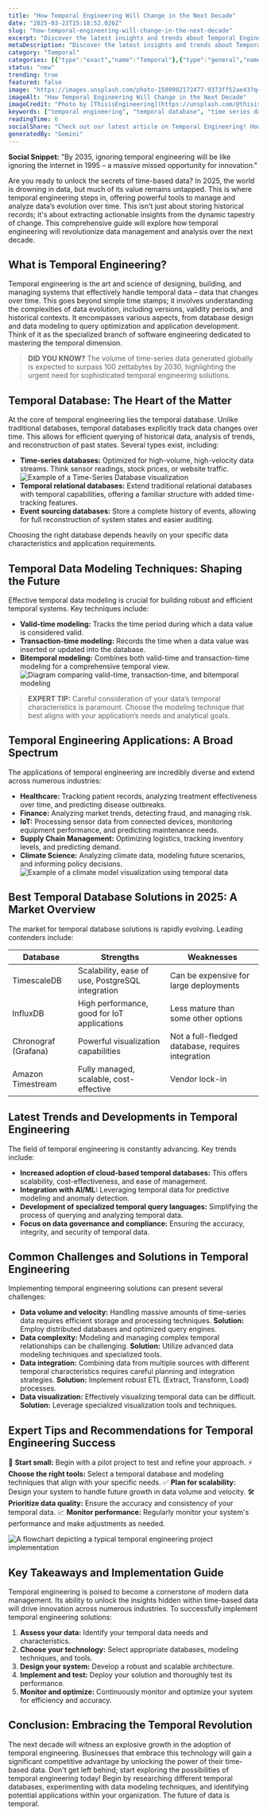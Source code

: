 ```yaml
---
title: "How Temporal Engineering Will Change in the Next Decade"
date: "2025-03-23T15:18:52.026Z"
slug: "how-temporal-engineering-will-change-in-the-next-decade"
excerpt: "Discover the latest insights and trends about Temporal Engineering. This comprehensive guide covers everything you need to know about Temporal Engineering in 2025."
metaDescription: "Discover the latest insights and trends about Temporal Engineering. This comprehensive guide covers everything you need to know about Temporal Engineering ..."
category: "Temporal"
categories: [{"type":"exact","name":"Temporal"},{"type":"general","name":"Computer Science"},{"type":"medium","name":"Database Systems"},{"type":"specific","name":"Time Series Databases"},{"type":"niche","name":"Event Sourcing"}]
status: "new"
trending: true
featured: false
image: "https://images.unsplash.com/photo-1580982172477-9373ff52ae43?q=85&w=1200&fit=max&fm=webp&auto=compress"
imageAlt: "How Temporal Engineering Will Change in the Next Decade"
imageCredit: "Photo by [ThisisEngineering](https://unsplash.com/@thisisengineering) on Unsplash"
keywords: ["temporal engineering", "temporal database", "time series database", "temporal data management", "what is temporal engineering", "temporal engineering applications", "best temporal database solutions", "temporal data modeling techniques", "learn temporal engineering", "temporal engineering tutorial"]
readingTime: 6
socialShare: "Check out our latest article on Temporal Engineering! How Temporal Engineering Will Change in the Next Decade #temporal engineering #temporal database #time series database"
generatedBy: "Gemini"
---
```




**Social Snippet:**  "By 2035, ignoring temporal engineering will be like ignoring the internet in 1995 – a massive missed opportunity for innovation."

Are you ready to unlock the secrets of time-based data? In 2025, the world is drowning in data, but much of its value remains untapped.  This is where temporal engineering steps in, offering powerful tools to manage and analyze data’s evolution over time.  This isn't just about storing historical records; it's about extracting actionable insights from the dynamic tapestry of change. This comprehensive guide will explore how temporal engineering will revolutionize data management and analysis over the next decade.

## What is Temporal Engineering?

Temporal engineering is the art and science of designing, building, and managing systems that effectively handle temporal data – data that changes over time. This goes beyond simple time stamps; it involves understanding the complexities of data evolution, including versions, validity periods, and historical contexts. It encompasses various aspects, from database design and data modeling to query optimization and application development.  Think of it as the specialized branch of software engineering dedicated to mastering the temporal dimension.

> **DID YOU KNOW?**  The volume of time-series data generated globally is expected to surpass 100 zettabytes by 2030, highlighting the urgent need for sophisticated temporal engineering solutions.

## Temporal Database: The Heart of the Matter

At the core of temporal engineering lies the temporal database.  Unlike traditional databases, temporal databases explicitly track data changes over time. This allows for efficient querying of historical data, analysis of trends, and reconstruction of past states.  Several types exist, including:

* **Time-series databases:** Optimized for high-volume, high-velocity data streams. Think sensor readings, stock prices, or website traffic. ![Example of a Time-Series Database visualization](https://images.unsplash.com/photo-1581092583537-20d51b4b4f1b?q=85&w=1200&fit=max&fm=webp&auto=compress)
* **Temporal relational databases:** Extend traditional relational databases with temporal capabilities, offering a familiar structure with added time-tracking features.
* **Event sourcing databases:** Store a complete history of events, allowing for full reconstruction of system states and easier auditing.

Choosing the right database depends heavily on your specific data characteristics and application requirements.

## Temporal Data Modeling Techniques: Shaping the Future

Effective temporal data modeling is crucial for building robust and efficient temporal systems.  Key techniques include:

* **Valid-time modeling:** Tracks the time period during which a data value is considered valid.
* **Transaction-time modeling:** Records the time when a data value was inserted or updated into the database.
* **Bitemporal modeling:** Combines both valid-time and transaction-time modeling for a comprehensive temporal view. ![Diagram comparing valid-time, transaction-time, and bitemporal modeling](https://images.unsplash.com/photo-1581092580497-e0d23cbdf1dc?q=85&w=1200&fit=max&fm=webp&auto=compress)

> **EXPERT TIP:**  Careful consideration of your data’s temporal characteristics is paramount.  Choose the modeling technique that best aligns with your application’s needs and analytical goals.

## Temporal Engineering Applications: A Broad Spectrum

The applications of temporal engineering are incredibly diverse and extend across numerous industries:

* **Healthcare:** Tracking patient records, analyzing treatment effectiveness over time, and predicting disease outbreaks.
* **Finance:** Analyzing market trends, detecting fraud, and managing risk.
* **IoT:** Processing sensor data from connected devices, monitoring equipment performance, and predicting maintenance needs.
* **Supply Chain Management:** Optimizing logistics, tracking inventory levels, and predicting demand.
* **Climate Science:** Analyzing climate data, modeling future scenarios, and informing policy decisions. ![Example of a climate model visualization using temporal data](https://images.unsplash.com/photo-1581092160562-40aa08e78837?q=85&w=1200&fit=max&fm=webp&auto=compress)

## Best Temporal Database Solutions in 2025: A Market Overview

The market for temporal database solutions is rapidly evolving.  Leading contenders include:

| Database             | Strengths                                      | Weaknesses                                   |
|----------------------|-------------------------------------------------|-----------------------------------------------|
| TimescaleDB           | Scalability, ease of use, PostgreSQL integration | Can be expensive for large deployments           |
| InfluxDB              | High performance, good for IoT applications      | Less mature than some other options            |
| Chronograf (Grafana) | Powerful visualization capabilities              | Not a full-fledged database, requires integration |
| Amazon Timestream     | Fully managed, scalable, cost-effective          | Vendor lock-in                               |

## Latest Trends and Developments in Temporal Engineering

The field of temporal engineering is constantly advancing.  Key trends include:

* **Increased adoption of cloud-based temporal databases:** This offers scalability, cost-effectiveness, and ease of management.
* **Integration with AI/ML:**  Leveraging temporal data for predictive modeling and anomaly detection.
* **Development of specialized temporal query languages:**  Simplifying the process of querying and analyzing temporal data.
* **Focus on data governance and compliance:** Ensuring the accuracy, integrity, and security of temporal data.

## Common Challenges and Solutions in Temporal Engineering

Implementing temporal engineering solutions can present several challenges:

* **Data volume and velocity:**  Handling massive amounts of time-series data requires efficient storage and processing techniques.  **Solution:** Employ distributed databases and optimized query engines.
* **Data complexity:**  Modeling and managing complex temporal relationships can be challenging.  **Solution:** Utilize advanced data modeling techniques and specialized tools.
* **Data integration:**  Combining data from multiple sources with different temporal characteristics requires careful planning and integration strategies.  **Solution:** Implement robust ETL (Extract, Transform, Load) processes.
* **Data visualization:**  Effectively visualizing temporal data can be difficult.  **Solution:** Leverage specialized visualization tools and techniques.

## Expert Tips and Recommendations for Temporal Engineering Success

🔑 **Start small:** Begin with a pilot project to test and refine your approach.
⚡ **Choose the right tools:** Select a temporal database and modeling techniques that align with your specific needs.
✅ **Plan for scalability:** Design your system to handle future growth in data volume and velocity.
🛠️ **Prioritize data quality:** Ensure the accuracy and consistency of your temporal data.
📈 **Monitor performance:** Regularly monitor your system's performance and make adjustments as needed.

![A flowchart depicting a typical temporal engineering project implementation](https://images.unsplash.com/photo-1580982172477-9373ff52ae43?q=85&w=1200&fit=max&fm=webp&auto=compress)

## Key Takeaways and Implementation Guide

Temporal engineering is poised to become a cornerstone of modern data management.  Its ability to unlock the insights hidden within time-based data will drive innovation across numerous industries.  To successfully implement temporal engineering solutions:

1. **Assess your data:** Identify your temporal data needs and characteristics.
2. **Choose your technology:** Select appropriate databases, modeling techniques, and tools.
3. **Design your system:** Develop a robust and scalable architecture.
4. **Implement and test:** Deploy your solution and thoroughly test its performance.
5. **Monitor and optimize:** Continuously monitor and optimize your system for efficiency and accuracy.

## Conclusion: Embracing the Temporal Revolution

The next decade will witness an explosive growth in the adoption of temporal engineering.  Businesses that embrace this technology will gain a significant competitive advantage by unlocking the power of their time-based data. Don't get left behind; start exploring the possibilities of temporal engineering today!  Begin by researching different temporal databases, experimenting with data modeling techniques, and identifying potential applications within your organization.  The future of data is temporal.

